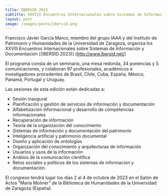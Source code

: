 ```yaml
---
title: IBERSID 2023
subtitle: XXVIII Encuentros Internacionales sobre Sistemas de Información y Documentación
layout: post
image: /images/posts/ibersid.png
---
```


Francisco Javier García Marco, miembro del grupo IAAA y del Instituto de Patrimonio y Humanidades de la Universidad de Zaragoza, organiza los XXVIII Encuentros Internacionales sobre Sistemas de Información y Documentación [(IBERSID 2023)] (http://www.ibersid.net/)

El programa consta de un seminario, una mesa redonda, 34 ponencias y 5 comunicaciones, y colaboran 97 profesionales, académicos e investigadores procedentes de Brasil, Chile, Cuba, España, México, Panamá, Portugal y Uruguay.

Las sesiones de esta edición están dedicadas a:

- Sesión inaugural
- Planificación y gestión de servicios de información y documentación
- Alfabetización informacional y desarrollo de competencias informacionales
- Recuperación de información
- Teoría de la organización del conocimiento
- Sistemas de información y documentación del patrimonio
- Inteligencia artificial y patrimonio documental
- Diseño y aplicación de ontologías
- Organización del conocimiento y arquitecturas de información
- Usuarios y usos de la información
- Análisis de la comunicación científica
- Retos sociales y políticos de los sistemas de información y documentación.

El congreso tendrá lugar los días 2 al 4 de octubre de 2023 en el Salón de Actos “María Moliner” de la Biblioteca de Humanidades de la Universidad de Zaragoza (España).
